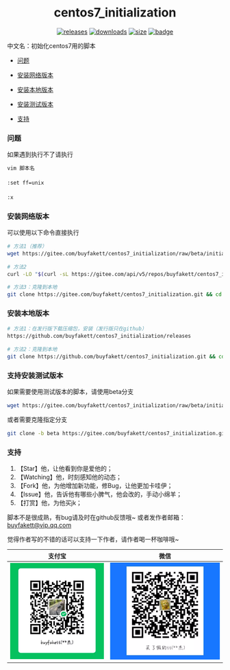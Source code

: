 <h1 align="center">centos7_initialization</h1>


<p align="center">
<a href="https://github.com/buyfakett/centos7_initialization/releases"><img alt="releases" src="https://img.shields.io/github/release/buyfakett/centos7_initialization.svg?logo=github&style=flat-square"/></a>
<a href="https://github.com/buyfakett/centos7_initialization/releases"><img alt="downloads" src="https://img.shields.io/github/downloads/buyfakett/centos7_initialization/total?logo=github"/></a>
<a href="https://github.com/buyfakett/centos7_initialization/releases"><img alt="size" src="https://img.shields.io/github/languages/code-size/buyfakett/centos7_initialization?style=flat-square"/></a>
<a href="https://github.com/buyfakett/centos7_initialization"><img alt="badge" src="https://img.shields.io/badge/codacy-S-/total?logo=github"/></a>
</p>


中文名：初始化centos7用的脚本

* [问题](#问题)

* [安装网络版本](#安装网络版本)

* [安装本地版本](#安装本地版本)

* [安装测试版本](#安装测试版本)
* [支持](#支持)

### 问题

如果遇到执行不了请执行 

```bash
vim 脚本名

:set ff=unix

:x
```
### 安装网络版本

可以使用以下命令直接执行

```bash
# 方法1（推荐）
wget https://gitee.com/buyfakett/centos7_initialization/raw/beta/initialization.sh && bash initialization.sh
```
```bash
# 方法2
curl -LO "$(curl -sL https://gitee.com/api/v5/repos/buyfakett/centos7_initialization/releases/latest | grep -oE 'https://[^"]+/initialization.sh')" && bash initialization.sh
```
```bash
# 方法3：克隆到本地
git clone https://gitee.com/buyfakett/centos7_initialization.git && cd centos7_initialization && bash initialization.sh
```

### 安装本地版本

```bash
# 方法1：在发行版下载压缩包，安装（发行版只在github）
https://github.com/buyfakett/centos7_initialization/releases
```
```bash
# 方法2：克隆到本地
git clone https://github.com/buyfakett/centos7_initialization.git && cd centos7_initialization && bash initialization_local.sh
```

### 支持安装测试版本

如果需要使用测试版本的脚本，请使用beta分支

```bash
wget https://gitee.com/buyfakett/centos7_initialization/raw/beta/initialization.sh && bash initialization.sh
```

或者需要克隆指定分支

```bash
git clone -b beta https://gitee.com/buyfakett/centos7_initialization.git && cd centos7_initialization && bash initialization.sh
```

### 支持

1. 【Star】他，让他看到你是爱他的；
2. 【Watching】他，时刻感知他的动态；
3. 【Fork】他，为他增加新功能，修Bug，让他更加卡哇伊；
4. 【Issue】他，告诉他有哪些小脾气，他会改的，手动小绵羊；
5. 【打赏】他，为他买jk；

脚本不是很成熟，有bug请及时在github反馈哦~ 或者发作者邮箱：buyfakett@vip.qq.com

觉得作者写的不错的话可以支持一下作者，请作者喝一杯咖啡哦~

| 支付宝                                                       | 微信                                                         |
| ------------------------------------------------------------ | ------------------------------------------------------------ |
| ![alipay](./pay_img/wechat.webp) | ![wechat](./pay_img/ali.webp) |
